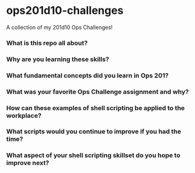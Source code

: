 # ops201d10-challenges
A collection of my 201d10 Ops Challenges!



### What is this repo all about?

### Why are you learning these skills?

### What fundamental concepts did you learn in Ops 201?

### What was your favorite Ops Challenge assignment and why?

### How can these examples of shell scripting be applied to the workplace?

### What scripts would you continue to improve if you had the time?

### What aspect of your shell scripting skillset do you hope to improve next?
